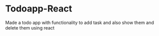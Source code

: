 
# Todoapp-React
Made a todo app with functionality to add task and also show them and delete them using react

